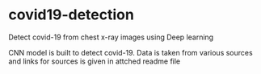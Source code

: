 # covid19-detection
Detect covid-19 from chest x-ray images using Deep learning

CNN model is built to detect covid-19.
Data is taken from various sources and links for sources is given in attched readme file
